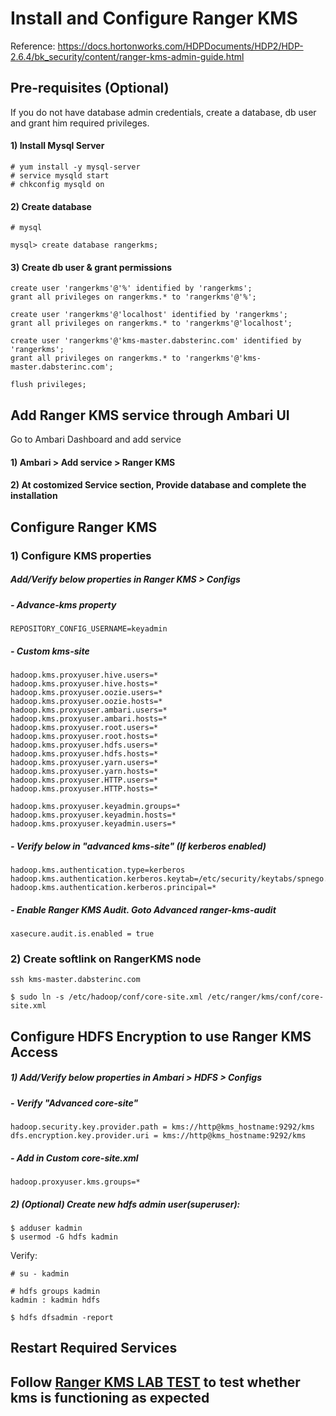 # Install and Configure Ranger KMS

Reference:
https://docs.hortonworks.com/HDPDocuments/HDP2/HDP-2.6.4/bk_security/content/ranger-kms-admin-guide.html

## Pre-requisites (Optional)
If you do not have database admin credentials, create a database, db user and grant him required privileges.


#### 1) Install Mysql Server
```
# yum install -y mysql-server
# service mysqld start
# chkconfig mysqld on
```

#### 2) Create database
```
# mysql

mysql> create database rangerkms;
```

#### 3) Create db user & grant permissions
```
create user 'rangerkms'@'%' identified by 'rangerkms';
grant all privileges on rangerkms.* to 'rangerkms'@'%';

create user 'rangerkms'@'localhost' identified by 'rangerkms';
grant all privileges on rangerkms.* to 'rangerkms'@'localhost';

create user 'rangerkms'@'kms-master.dabsterinc.com' identified by 'rangerkms';
grant all privileges on rangerkms.* to 'rangerkms'@'kms-master.dabsterinc.com';

flush privileges;
```
## Add Ranger KMS service through Ambari UI
Go to Ambari Dashboard and add service

#### 1) Ambari > Add service > Ranger KMS
#### 2) At costomized Service section, Provide database and complete the installation

## Configure Ranger KMS

### 1) Configure KMS properties
##### Add/Verify below properties in Ranger KMS > Configs

##### - Advance-kms property
`REPOSITORY_CONFIG_USERNAME=keyadmin`

##### - Custom kms-site
```
hadoop.kms.proxyuser.hive.users=*
hadoop.kms.proxyuser.hive.hosts=*
hadoop.kms.proxyuser.oozie.users=*
hadoop.kms.proxyuser.oozie.hosts=*
hadoop.kms.proxyuser.ambari.users=*
hadoop.kms.proxyuser.ambari.hosts=*
hadoop.kms.proxyuser.root.users=*
hadoop.kms.proxyuser.root.hosts=*
hadoop.kms.proxyuser.hdfs.users=*
hadoop.kms.proxyuser.hdfs.hosts=*
hadoop.kms.proxyuser.yarn.users=*
hadoop.kms.proxyuser.yarn.hosts=*
hadoop.kms.proxyuser.HTTP.users=*
hadoop.kms.proxyuser.HTTP.hosts=*

hadoop.kms.proxyuser.keyadmin.groups=*
hadoop.kms.proxyuser.keyadmin.hosts=*
hadoop.kms.proxyuser.keyadmin.users=*
```
##### - Verify below in "advanced kms-site" (If kerberos enabled)
```
hadoop.kms.authentication.type=kerberos
hadoop.kms.authentication.kerberos.keytab=/etc/security/keytabs/spnego.service.keytab
hadoop.kms.authentication.kerberos.principal=*
```

##### - Enable Ranger KMS Audit. Goto Advanced ranger-kms-audit
`xasecure.audit.is.enabled = true`


### 2) Create softlink on RangerKMS node
```
ssh kms-master.dabsterinc.com

$ sudo ln -s /etc/hadoop/conf/core-site.xml /etc/ranger/kms/conf/core-site.xml
```

## Configure HDFS Encryption to use Ranger KMS Access
##### 1) Add/Verify below properties in Ambari > HDFS > Configs

##### - Verify "Advanced core-site"
```
hadoop.security.key.provider.path = kms://http@kms_hostname:9292/kms
dfs.encryption.key.provider.uri = kms://http@kms_hostname:9292/kms
```

##### - Add in Custom core-site.xml
`hadoop.proxyuser.kms.groups=*`

##### 2) (Optional) Create new hdfs admin user(superuser):
```
$ adduser kadmin
$ usermod -G hdfs kadmin
```

Verify:
```
# su - kadmin

# hdfs groups kadmin
kadmin : kadmin hdfs

$ hdfs dfsadmin -report
```

## Restart Required Services

## Follow [Ranger KMS LAB TEST](https://github.com/dabsterindia/LABs/blob/master/Ranger%20Kms/LAB02-Test%20Ranger%20KMS.md) to test whether kms is functioning as expected

